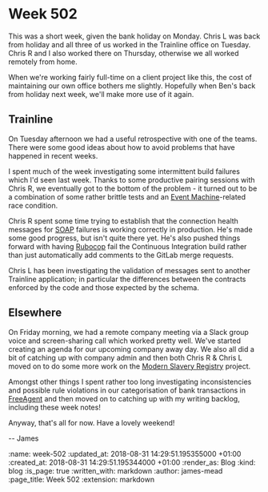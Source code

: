 Week 502
========

This was a short week, given the bank holiday on Monday. Chris L was back from holiday and all three of us worked in the Trainline office on Tuesday. Chris R and I also worked there on Thursday, otherwise we all worked remotely from home.

When we're working fairly full-time on a client project like this, the cost of maintaining our own office bothers me slightly. Hopefully when Ben's back from holiday next week, we'll make more use of it again.

## Trainline

On Tuesday afternoon we had a useful retrospective with one of the teams. There were some good ideas about how to avoid problems that have happened in recent weeks.

I spent much of the week investigating some intermittent build failures which I'd seen last week. Thanks to some productive pairing sessions with Chris R, we eventually got to the bottom of the problem - it turned out to be a combination of some rather brittle tests and an [Event Machine][]-related race condition.

Chris R spent some time trying to establish that the connection health messages for [SOAP][] failures is working correctly in production. He's made some good progress, but isn't quite there yet. He's also pushed things forward with having [Rubocop][] fail the Continuous Integration build rather than just automatically add comments to the GitLab merge requests.

Chris L has been investigating the validation of messages sent to another Trainline application; in particular the differences between the contracts enforced by the code and those expected by the schema.

## Elsewhere

On Friday morning, we had a remote company meeting via a Slack group voice and screen-sharing call which worked pretty well. We've started creating an agenda for our upcoming company away day. We also all did a bit of catching up with company admin and then both Chris R & Chris L moved on to do some more work on the [Modern Slavery Registry][] project.

Amongst other things I spent rather too long investigating inconsistencies and possible rule violations in our categorisation of bank transactions in [FreeAgent][] and then moved on to catching up with my writing backlog, including these week notes!

Anyway, that's all for now. Have a lovely weekend!

-- James

[Event Machine]: https://github.com/eventmachine/eventmachine
[SOAP]: https://en.wikipedia.org/wiki/SOAP
[Rubocop]: http://docs.rubocop.org/en/latest/
[Modern Slavery Registry]: https://www.modernslaveryregistry.org/
[FreeAgent]: https://www.freeagent.com/

:name: week-502
:updated_at: 2018-08-31 14:29:51.195355000 +01:00
:created_at: 2018-08-31 14:29:51.195344000 +01:00
:render_as: Blog
:kind: blog
:is_page: true
:written_with: markdown
:author: james-mead
:page_title: Week 502
:extension: markdown
